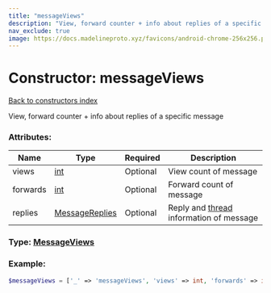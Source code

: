 ```yaml
---
title: "messageViews"
description: "View, forward counter + info about replies of a specific message"
nav_exclude: true
image: https://docs.madelineproto.xyz/favicons/android-chrome-256x256.png
---
```

# Constructor: messageViews  
[Back to constructors index](/API_docs/constructors/index.html)



View, forward counter + info about replies of a specific message

### Attributes:

| Name     |    Type       | Required | Description |
|----------|---------------|----------|-------------|
|views|[int](/API_docs/types/int.html) | Optional|View count of message|
|forwards|[int](/API_docs/types/int.html) | Optional|Forward count of message|
|replies|[MessageReplies](/API_docs/types/MessageReplies.html) | Optional|Reply and [thread](https://core.telegram.org/api/threads) information of message|



### Type: [MessageViews](/API_docs/types/MessageViews.html)


### Example:

```php
$messageViews = ['_' => 'messageViews', 'views' => int, 'forwards' => int, 'replies' => MessageReplies];
```  
